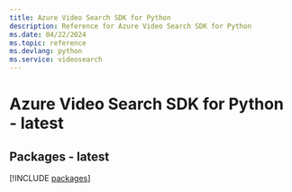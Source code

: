 ```yaml
---
title: Azure Video Search SDK for Python
description: Reference for Azure Video Search SDK for Python
ms.date: 04/22/2024
ms.topic: reference
ms.devlang: python
ms.service: videosearch
---
```

# Azure Video Search SDK for Python - latest
## Packages - latest
[!INCLUDE [packages](video-search-index.md)]
